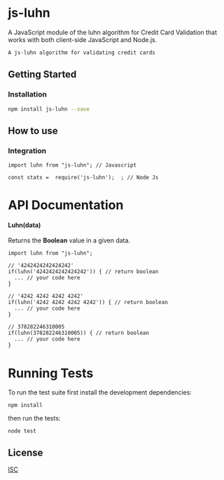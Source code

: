 # js-luhn

A JavaScript module of the luhn algorithm for Credit Card Validation that works with both client-side JavaScript and Node.js.

```bash
A js-luhn algorithm for validating credit cards
```

## Getting Started
### Installation

```bash
npm install js-luhn --save
```

## How to use

### Integration
```java-script
import luhn from "js-luhn"; // Javascript
```
```java-script
const stats =  require('js-luhn');  ; // Node Js
```
# API Documentation
#### Luhn(data)

Returns the **Boolean** value in a given data.

```java-script
import luhn from "js-luhn";

// '4242424242424242'
if(luhn('4242424242424242')) { // return boolean 
  ... // your code here
}

// '4242 4242 4242 4242'
if(luhn('4242 4242 4242 4242')) { // return boolean 
  ... // your code here
}

// 378282246310005
if(luhn(378282246310005)) { // return boolean 
  ... // your code here
}
```
# Running Tests
To run the test suite first install the development dependencies:
```java-script
npm install
```
then run the tests:
```java-script
node test
```
## License
[ISC](https://github.com/marisnb/js-luhn/blob/master/LICENSE)
